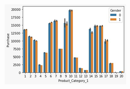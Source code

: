 ![alt text](https://github.com/sasidharreddy25/Machine_Learning/blob/main/EDA%26Feature_Engineering/Black_Friday/Images/img1.jpeg)
